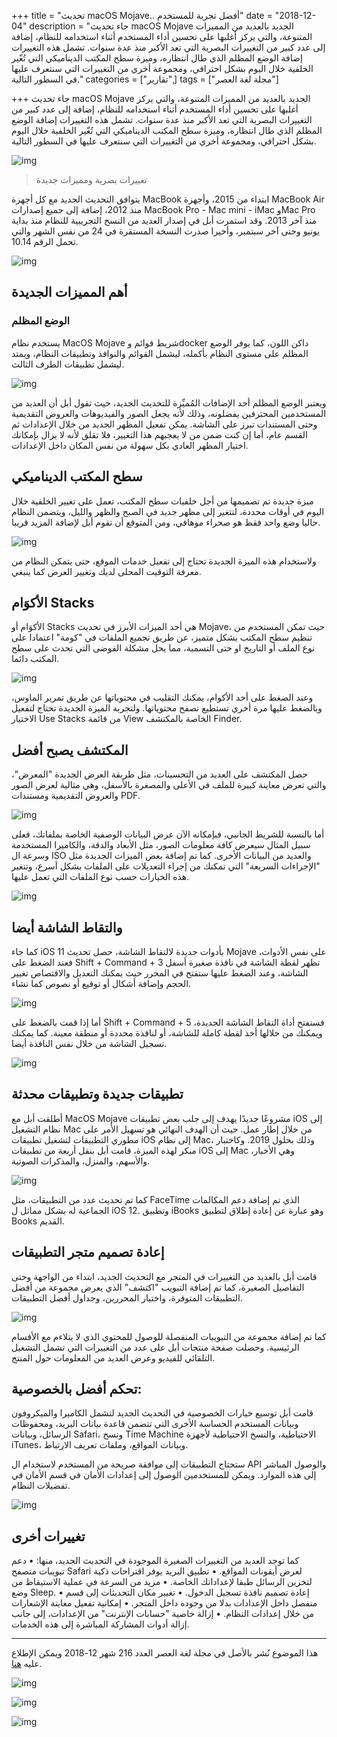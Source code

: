 +++
title = "تحديث macOS Mojave.. أفضل تجربة للمستخدم"
date = "2018-12-04"
description = "جاء تحديث macOS Mojave الجديد بالعديد من المميزات المتنوعة، والتي يركز أغلبها على تحسين أداء المستخدم أثناء استخدامه للنظام، إضافة إلى عدد كبير من التغييرات البصرية التي تعد الأكبر منذ عدة سنوات. تشمل هذه التغييرات إضافة الوضع المظلم الذي طال انتظاره، وميزة سطح المكتب الديناميكي التي تُغّير الخلفية خلال اليوم بشكل احترافي، ومجموعة أخري من التغييرات التي سنتعرف عليها في السطور التالية."
categories = ["تقارير",]
tags = ["مجلة لغة العصر"]

+++
جاء تحديث macOS Mojave الجديد بالعديد من المميزات المتنوعة، والتي يركز أغلبها على تحسين أداء المستخدم أثناء استخدامه للنظام، إضافة إلى عدد كبير من التغييرات البصرية التي تعد الأكبر منذ عدة سنوات. تشمل هذه التغييرات إضافة الوضع المظلم الذي طال انتظاره، وميزة سطح المكتب الديناميكي التي تُغّير الخلفية خلال اليوم بشكل احترافي، ومجموعة أخري من التغييرات التي سنتعرف عليها في السطور التالية.

![img](thumbnail-0.jpg)

> تغييرات بصرية ومميزات جديدة

يتوافق التحديث الجديد مع كل أجهزة MacBook ابتداء من 2015، وأجهزة MacBook Air منذ 2012، إضافة إلى جميع إصدارات MacBook Pro - Mac mini - iMac وMac Pro منذ آخر 2013.
وقد استمرت أبل في إصدار العديد من النسخ التجريبية للنظام منذ بداية يونيو وحتى آخر سبتمبر، وأخيرا صدرت النسخة المستقرة في 24 من نفس الشهر والتي تحمل الرقم 10.14.

![img](images/1.png)

## أهم المميزات الجديدة

### الوضع المظلم

يستخدم نظام MacOS Mojave شريط قوائم وdocker داكن اللون، كما يوفر الوضع المظلم على مستوى النظام بأكمله، ليشمل القوائم والنوافذ وتطبيقات النظام، ويمتد ليشمل تطبيقات الطرف الثالث.

![img](images/darkmode.jpg)

ويعتبر الوضع المظلم أحد الإضافات المُميِّزة للتحديث الجديد، حيث تقول أبل أن العديد من المستخدمين المحترفين يفضلونه، وذلك لأنه يجعل الصور والفيديوهات والعروض التقديمية وحتى المستندات تبرز على الشاشة.
يمكن تفعيل المظهر الجديد من خلال الإعدادات ثم القسم عام، أما إن كنت ضمن من لا يعجبهم هذا التغيير، فلا تقلق لأنه لا يزال بإمكانك اختيار المظهر العادي بكل سهولة من نفس المكان داخل الإعدادات.

## سطح المكتب الديناميكي

ميزة جديدة تم تصميمها من أجل خلفيات سطح المكتب، تعمل على تغيير الخلفية خلال اليوم في أوقات محددة، لتتغير إلى مظهر جديد في الصبح والظهر والليل، ويتضمن النظام حاليا وضع واحد فقط هو صحراء موهافي، ومن المتوقع أن تقوم أبل لإضافة المزيد قريبا.

![img](images/dynamicwallpaper.jpg)

ولاستخدام هذه الميزة الجديدة تحتاج إلى تفعيل خدمات الموقع، حتى يتمكن النظام من معرفة التوقيت المحلى لديك وتغيير العرض كما ينبغي.

## الأكوَام Stacks

الأكوَام أو Stacks هي أحد الميزات الأبرز في تحديث Mojave، حيث تمكن المستخدم من تنظيم سطح المكتب بشكل متميز، عن طريق تجميع الملفات في "كومة" اعتمادا على نوع الملف أو التاريخ او حتى التسمية، مما يحل مشكلة الفوضى التي تحدث على سطح المكتب دائما.

![img](images/Stacks.jpg)

وعند الضغط على أحد الأكوام، يمكنك التقليب في محتوياتها عن طريق تمرير الماوس، وبالضغط عليها مرة أخري تستطيع تصفح محتوياتها.
ولتجربة الميزة الجديدة تحتاج لتفعيل الاختيار Use Stacks من قائمة View الخاصة بالمكتشف Finder.

## المكتشف يصبح أفضل

حصل المكتشف على العديد من التحسينات، مثل طريقة العرض الجديدة "المعرض"، والتي تعرض معاينة كبيرة للملف في الأعلى والمصغرة بالأسفل، وهي مثالية لعرض الصور والعروض التقديمية ومستندات PDF.

![img](images/galleryview.jpg)

أما بالنسبة للشريط الجانبي، فبإمكانه الآن عرض البيانات الوصفية الخاصة بملفاتك، فعلى سبيل المثال سيعرض كافة معلومات الصور، مثل الأبعاد والدقة، والكاميرا المستخدمة وسرعة ال ISO والعديد من البيانات الأخرى.
كما تم إضافة بعض الميزات الجديدة مثل "الإجراءات السريعة" التي تمكنك من إجراء التعديلات على الملفات بشكل أسرع، وتتغير هذه الخيارات حسب نوع الملفات التي تعمل عليها.

![img](images/quickactions.jpg)

## والتقاط الشاشة أيضا

كما جاء iOS 11 بأدوات جديدة لالتقاط الشاشة، حصل تحديث Mojave على نفس الأدوات، فعند الضغط على Shift + Command + 3 تظهر لقطة الشاشة في نافذة صغيرة أسفل الشاشة، وعند الضغط عليها ستفتح في المحرر حيث يمكنك التعديل والاقتصاص تغيير الحجم وإضافة أشكال أو توقيع أو نصوص كما تشاء.

![img](images/screenshot.jpg)

أما إذا قمت بالضغط على Shift + Command + 5 فستفتح أداة التقاط الشاشة الجديدة، ويمكنك من خلالها أخذ لقطة كاملة للشاشة، أو لنافذة محددة أو منطقة معينة. كما يمكنك تسجيل الشاشة من خلال نفس النافذة أيضا.

![img](images/screenshot.jpg)

## تطبيقات جديدة وتطبيقات محدثة

أطلقت أبل مع MacOS Mojave مشروعًا جديدًا يهدف إلى جلب بعض تطبيقات iOS إلى نظام التشغيل Mac من خلال إطار عمل. حيث أن الهدف النهائي هو تسهيل الأمر على مطوري التطبيقات لتشغيل تطبيقات iOS إلى نظام Mac، وذلك بحلول 2019. وكاختبار مبكر لهذه الميزة، قامت أبل بنقل أربعة من تطبيقات iOS إلى Mac وهي الأخبار، والأسهم، والمنزل، والمذكرات الصوتية.

![img](images/News.jpg)

كما تم تحديث عدد من التطبيقات، مثل FaceTime الذي تم إضافة دعم المكالمات الجماعية له بشكل مماثل ل iOS 12. وتطبيق iBooks وهو عبارة عن إعادة إطلاق لتطبيق Books القديم.

## إعادة تصميم متجر التطبيقات

قامت أبل بالعديد من التغييرات في المتجر مع التحديث الجديد، ابتداء من الواجهة وحتى التفاصيل الصغيرة، كما تم إضافة التبويب "اكتشف" الذي يعرض مجموعة من أفضل التطبيقات المتوفرة، واختيار المحررين، وجداول أفضل التطبيقات.

![img](images/appstore.jpg)

كما تم إضافة مجموعة من التبويبات المنفصلة للوصول للمحتوي الذي لا يتلاءم مع الأقسام الرئيسية. وحصلت صفحة منتجات أبل على عدد من التغييرات التي تشمل التشغيل التلقائي للفيديو وعرض العديد من المعلومات حول المنتج.

## تحكم أفضل بالخصوصية:

قامت أبل توسيع خيارات الخصوصية في التحديث الجديد لتشمل الكاميرا والميكروفون وبيانات المستخدم الحساسة الأخرى التي تتضمن قاعدة بيانات البريد، ومحفوظات الرسائل، وبيانات Safari، ونسخ Time Machine الاحتياطية، والنسخ الاحتياطية لأجهزة iTunes، وبيانات المواقع، وملفات تعريف الارتباط.

ستحتاج التطبيقات إلى موافقة صريحة من المستخدم لاستخدام ال API والوصول المباشر إلى هذه الموارد. ويمكن للمستخدمين الوصول إلى إعدادات الأمان في قسم الأمان في تفضيلات النظام.

![img](images/permissions.jpg)

## تغييرات أخرى

كما توجد العديد من التغييرات الصغيرة الموجودة في التحديث الجديد، منها:
    • دعم تبويبات متصفح Safari لعرض أيقونات المواقع.
    • تطبيق البريد يوفر اقتراحات ذكية لتخزين الرسائل طبقا لإعداداتك الخاصة.
    • مزيد من السرعة في عملية الاستيقاظ من وضع Sleep.
    • إعادة تصميم نافذة تسجيل الدخول.
    • تغيير مكان التحديثات إلى قسم منفصل داخل الإعدادات بدلا من وجوده داخل المتجر.
    • إمكانية تفعيل معاينة الإشعارات من خلال إعدادات النظام.
    • إزالة خاصية "حسابات الإنترنت" من الإعدادات، إلى جانب إزالة أدوات المشاركة المباشرة إلى هذه الخدمات.

---

هذا الموضوع نُشر باﻷصل في مجلة لغة العصر العدد 216 شهر 12-2018 ويمكن الإطلاع عليه [هنا](https://drive.google.com/file/d/18TzxpJ64gqA7SWZsUk-s9GLsvVYcz0sc/view?usp=sharing).

![img](images/216-14.png)

![img](images/216-15.png)

![img](images/216-16.png)
